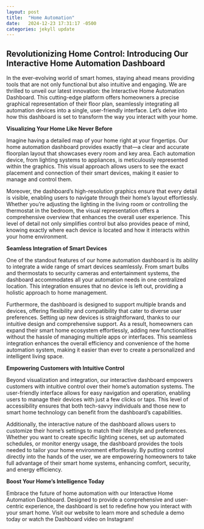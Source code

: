 ```yaml
---
layout: post
title:  "Home Automation"
date:   2024-12-23 17:31:17 -0500
categories: jekyll update
---
```

## Revolutionizing Home Control: Introducing Our Interactive Home Automation Dashboard

In the ever-evolving world of smart homes, staying ahead means providing tools that are not only functional but also intuitive and engaging. We are thrilled to unveil our latest innovation: the Interactive Home Automation Dashboard. This cutting-edge platform offers homeowners a precise graphical representation of their floor plan, seamlessly integrating all automation devices into a single, user-friendly interface. Let’s delve into how this dashboard is set to transform the way you interact with your home.


**Visualizing Your Home Like Never Before**

Imagine having a detailed map of your home right at your fingertips. Our home automation dashboard provides exactly that—a clear and accurate floorplan layout that showcases every room and key area. Each automation device, from lighting systems to appliances, is meticulously represented within the graphics. This visual approach allows users to see the exact placement and connection of their smart devices, making it easier to manage and control them.

Moreover, the dashboard’s high-resolution graphics ensure that every detail is visible, enabling users to navigate through their home’s layout effortlessly. Whether you’re adjusting the lighting in the living room or controlling the thermostat in the bedroom, the visual representation offers a comprehensive overview that enhances the overall user experience. This level of detail not only simplifies control but also provides peace of mind, knowing exactly where each device is located and how it interacts within your home environment.

**Seamless Integration of Smart Devices**

One of the standout features of our home automation dashboard is its ability to integrate a wide range of smart devices seamlessly. From smart bulbs and thermostats to security cameras and entertainment systems, the dashboard accommodates all your automation needs in one centralized location. This integration ensures that no device is left out, providing a holistic approach to home management.

Furthermore, the dashboard is designed to support multiple brands and devices, offering flexibility and compatibility that cater to diverse user preferences. Setting up new devices is straightforward, thanks to our intuitive design and comprehensive support. As a result, homeowners can expand their smart home ecosystem effortlessly, adding new functionalities without the hassle of managing multiple apps or interfaces. This seamless integration enhances the overall efficiency and convenience of the home automation system, making it easier than ever to create a personalized and intelligent living space.

**Empowering Customers with Intuitive Control**

Beyond visualization and integration, our interactive dashboard empowers customers with intuitive control over their home’s automation systems. The user-friendly interface allows for easy navigation and operation, enabling users to manage their devices with just a few clicks or taps. This level of accessibility ensures that both tech-savvy individuals and those new to smart home technology can benefit from the dashboard’s capabilities.

Additionally, the interactive nature of the dashboard allows users to customize their home’s settings to match their lifestyle and preferences. Whether you want to create specific lighting scenes, set up automated schedules, or monitor energy usage, the dashboard provides the tools needed to tailor your home environment effortlessly. By putting control directly into the hands of the user, we are empowering homeowners to take full advantage of their smart home systems, enhancing comfort, security, and energy efficiency.

**Boost Your Home’s Intelligence Today**

Embrace the future of home automation with our Interactive Home Automation Dashboard. Designed to provide a comprehensive and user-centric experience, the dashboard is set to redefine how you interact with your smart home. Visit our website to learn more and schedule a demo today or watch the Dashboard video on Instagram! 